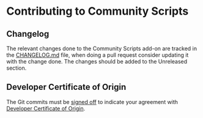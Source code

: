 # Contributing to Community Scripts

## Changelog

The relevant changes done to the Community Scripts add-on are tracked in the [CHANGELOG.md] file,
when doing a pull request consider updating it with the change done. The changes should be added to
the Unreleased section.

## Developer Certificate of Origin

The Git commits must be [signed off] to indicate your agreement with [Developer Certificate of Origin].

[CHANGELOG.md]: CHANGELOG.md
[signed off]: https://git-scm.com/docs/git-commit#Documentation/git-commit.txt--s
[Developer Certificate of Origin]: https://developercertificate.org/
